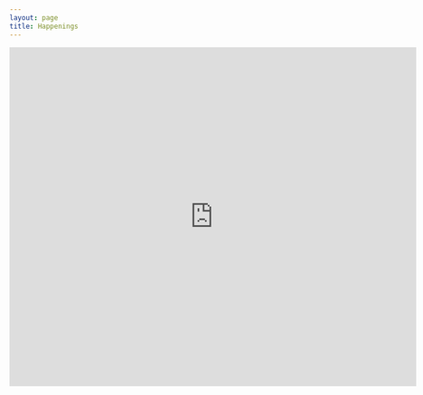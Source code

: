 ```yaml
---
layout: page
title: Happenings
---
```

<iframe src="https://calendar.google.com/calendar/embed?height=600&amp;wkst=2&amp;hl=en_GB&amp;bgcolor=%23ffffff&amp;src=lokanta.vihara%40gmail.com&amp;color=%23ac4142&amp;ctz=Australia%2FSydney" style="border-width:0" width="720" height="600" frameborder="0" scrolling="no"></iframe>

